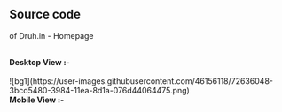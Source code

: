 ## Source code
of
Druh.in - Homepage
<br>

<br>
<b>Desktop View :-</b>

<br>
<br>
![bg1](https://user-images.githubusercontent.com/46156118/72636048-3bcd5480-3984-11ea-8d1a-076d44064475.png)

<br>
<b>Mobile View :-</b>

<br>
<br>
